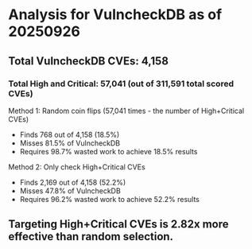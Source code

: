 # Analysis for VulncheckDB as of 20250926

## Total VulncheckDB CVEs: 4,158
### Total High and Critical: 57,041 (out of 311,591 total scored CVEs)

Method 1: Random coin flips (57,041 times - the number of High+Critical CVEs)
  - Finds 768 out of 4,158 (18.5%)
  - Misses 81.5% of VulncheckDB
  - Requires 98.7% wasted work to achieve 18.5% results

Method 2: Only check High+Critical CVEs
  - Finds 2,169 out of 4,158 (52.2%)
  - Misses 47.8% of VulncheckDB
  - Requires 96.2% wasted work to achieve 52.2% results

## Targeting High+Critical CVEs is 2.82x more effective than random selection.
